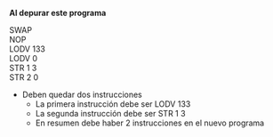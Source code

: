 **Al depurar este programa**

SWAP      
NOP      
LODV 133    
LODV 0    
STR 1 3    
STR 2 0    

* Deben quedar dos instrucciones
    * La primera instrucción debe ser LODV 133
    * La segunda instrucción debe ser STR 1 3
    * En resumen debe haber 2 instrucciones en el nuevo programa

